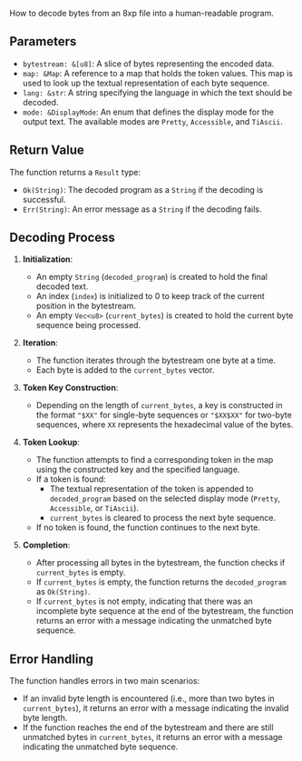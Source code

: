 How to decode bytes from an 8xp file into a human-readable program.

## Parameters

- `bytestream: &[u8]`: A slice of bytes representing the encoded data.
- `map: &Map`: A reference to a map that holds the token values. This map is used to look up the textual representation of each byte sequence.
- `lang: &str`: A string specifying the language in which the text should be decoded.
- `mode: &DisplayMode`: An enum that defines the display mode for the output text. The available modes are `Pretty`, `Accessible`, and `TiAscii`.

## Return Value

The function returns a `Result` type:

- `Ok(String)`: The decoded program as a `String` if the decoding is successful.
- `Err(String)`: An error message as a `String` if the decoding fails.

## Decoding Process

1. **Initialization**:

   - An empty `String` (`decoded_program`) is created to hold the final decoded text.
   - An index (`index`) is initialized to 0 to keep track of the current position in the bytestream.
   - An empty `Vec<u8>` (`current_bytes`) is created to hold the current byte sequence being processed.

2. **Iteration**:

   - The function iterates through the bytestream one byte at a time.
   - Each byte is added to the `current_bytes` vector.

3. **Token Key Construction**:

   - Depending on the length of `current_bytes`, a key is constructed in the format `"$XX"` for single-byte sequences or `"$XX$XX"` for two-byte sequences, where `XX` represents the hexadecimal value of the bytes.

4. **Token Lookup**:

   - The function attempts to find a corresponding token in the map using the constructed key and the specified language.
   - If a token is found:
     - The textual representation of the token is appended to `decoded_program` based on the selected display mode (`Pretty`, `Accessible`, or `TiAscii`).
     - `current_bytes` is cleared to process the next byte sequence.
   - If no token is found, the function continues to the next byte.

5. **Completion**:
   - After processing all bytes in the bytestream, the function checks if `current_bytes` is empty.
   - If `current_bytes` is empty, the function returns the `decoded_program` as `Ok(String)`.
   - If `current_bytes` is not empty, indicating that there was an incomplete byte sequence at the end of the bytestream, the function returns an error with a message indicating the unmatched byte sequence.

## Error Handling

The function handles errors in two main scenarios:

- If an invalid byte length is encountered (i.e., more than two bytes in `current_bytes`), it returns an error with a message indicating the invalid byte length.
- If the function reaches the end of the bytestream and there are still unmatched bytes in `current_bytes`, it returns an error with a message indicating the unmatched byte sequence.
